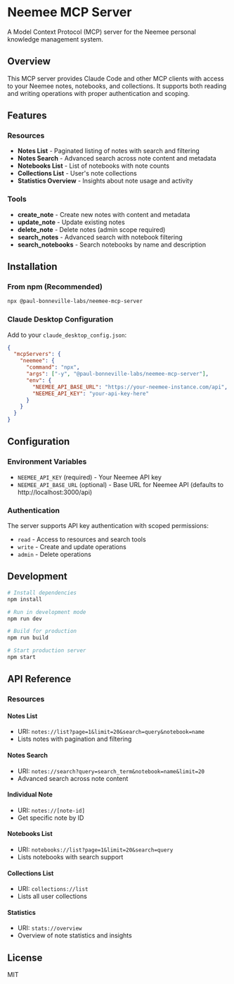 # Neemee MCP Server

A Model Context Protocol (MCP) server for the Neemee personal knowledge management system.

## Overview

This MCP server provides Claude Code and other MCP clients with access to your Neemee notes, notebooks, and collections. It supports both reading and writing operations with proper authentication and scoping.

## Features

### Resources
- **Notes List** - Paginated listing of notes with search and filtering
- **Notes Search** - Advanced search across note content and metadata
- **Notebooks List** - List of notebooks with note counts
- **Collections List** - User's note collections
- **Statistics Overview** - Insights about note usage and activity

### Tools
- **create_note** - Create new notes with content and metadata
- **update_note** - Update existing notes
- **delete_note** - Delete notes (admin scope required)
- **search_notes** - Advanced search with notebook filtering
- **search_notebooks** - Search notebooks by name and description

## Installation

### From npm (Recommended)
```bash
npx @paul-bonneville-labs/neemee-mcp-server
```

### Claude Desktop Configuration

Add to your `claude_desktop_config.json`:

```json
{
  "mcpServers": {
    "neemee": {
      "command": "npx",
      "args": ["-y", "@paul-bonneville-labs/neemee-mcp-server"],
      "env": {
        "NEEMEE_API_BASE_URL": "https://your-neemee-instance.com/api",
        "NEEMEE_API_KEY": "your-api-key-here"
      }
    }
  }
}
```

## Configuration

### Environment Variables

- `NEEMEE_API_KEY` (required) - Your Neemee API key
- `NEEMEE_API_BASE_URL` (optional) - Base URL for Neemee API (defaults to http://localhost:3000/api)

### Authentication

The server supports API key authentication with scoped permissions:
- `read` - Access to resources and search tools
- `write` - Create and update operations
- `admin` - Delete operations

## Development

```bash
# Install dependencies
npm install

# Run in development mode
npm run dev

# Build for production
npm run build

# Start production server
npm start
```

## API Reference

### Resources

#### Notes List
- URI: `notes://list?page=1&limit=20&search=query&notebook=name`
- Lists notes with pagination and filtering

#### Notes Search  
- URI: `notes://search?query=search_term&notebook=name&limit=20`
- Advanced search across note content

#### Individual Note
- URI: `notes://[note-id]`
- Get specific note by ID

#### Notebooks List
- URI: `notebooks://list?page=1&limit=20&search=query`
- Lists notebooks with search support

#### Collections List
- URI: `collections://list`
- Lists all user collections

#### Statistics
- URI: `stats://overview`
- Overview of note statistics and insights

## License

MIT